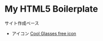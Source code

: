 
# My HTML5 Boilerplate

サイト作成ベース

- アイコン
[Cool Glasses free icon](https://www.flaticon.com/free-icon/cool-glasses_8896759)
